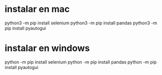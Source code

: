 # instalar en mac
python3 -m pip install selenium
python3 -m pip install pandas
python3 -m pip install pyautogui

# instalar en windows
python -m pip install selenium
python -m pip install pandas
python -m pip install pyautogui